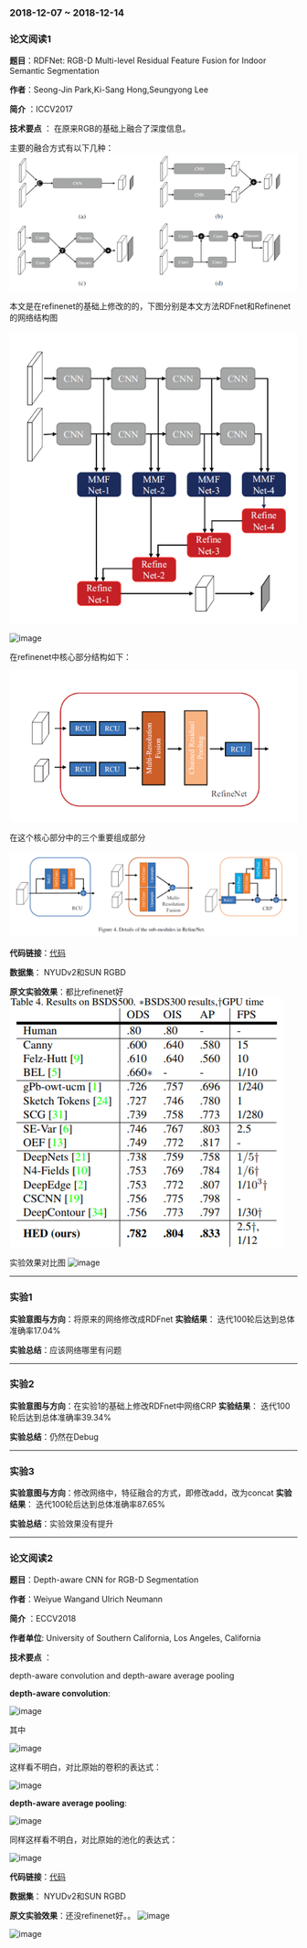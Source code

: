### 2018-12-07 ~ 2018-12-14
### **论文阅读1**
**题目**：RDFNet: RGB-D Multi-level Residual Feature Fusion for Indoor Semantic Segmentation

**作者**：Seong-Jin Park,Ki-Sang Hong,Seungyong Lee

**简介** ：ICCV2017

**技术要点** ：
在原来RGB的基础上融合了深度信息。

主要的融合方式有以下几种：
![image](https://github.com/3013216006/seminar/blob/master/18-12-14/rhfs.png)


本文是在refinenet的基础上修改的的，下图分别是本文方法RDFnet和Refinenet的网络结构图

![image](https://github.com/3013216006/seminar/blob/master/18-12-14/rdf1.png)

![image](https://github.com/3013216006/seminar/blob/master/18-12-14/refinenet.png)

在refinenet中核心部分结构如下：

![image](https://github.com/3013216006/seminar/blob/master/18-12-14/refinet.png)

在这个核心部分中的三个重要组成部分

![image](https://github.com/3013216006/seminar/blob/master/18-12-14/refinenet2.png)


**代码链接**：[代码](https://github.com/yun-liu/rcf)

**数据集**： NYUDv2和SUN RGBD

**原文实验效果**：都比refinenet好
![image](https://github.com/3013216006/seminar/blob/master/18-10-31/res.png)

实验效果对比图
![image](https://github.com/3013216006/seminar/blob/master/18-10-31/show.png)



---

### **实验1**
**实验意图与方向**：将原来的网络修改成RDFnet
**实验结果**：
迭代100轮后达到总体准确率17.04%

**实验总结**：应该网络哪里有问题

---
### **实验2**
**实验意图与方向**：在实验1的基础上修改RDFnet中网络CRP
**实验结果**：
迭代100轮后达到总体准确率39.34%

**实验总结**：仍然在Debug

---
### **实验3**
**实验意图与方向**：修改网络中，特征融合的方式，即修改add，改为concat
**实验结果**：
迭代100轮后达到总体准确率87.65%

**实验总结**：实验效果没有提升

---

### **论文阅读2**
**题目**：Depth-aware CNN for RGB-D Segmentation

**作者**：Weiyue Wangand Ulrich Neumann

**简介** ：ECCV2018

**作者单位**: University of Southern California, Los Angeles, California


**技术要点** ：

depth-aware convolution and depth-aware average pooling

**depth-aware convolution**:

![image](https://github.com/3013216006/seminar/blob/master/18-10-31/gs2.png)

其中


![image](https://github.com/3013216006/seminar/blob/master/18-10-31/gs3.png)

这样看不明白，对比原始的卷积的表达式：

![image](https://github.com/3013216006/seminar/blob/master/18-10-31/gs1.png)

**depth-aware average pooling**:



![image](https://github.com/3013216006/seminar/blob/master/18-10-31/gs5.png)


同样这样看不明白，对比原始的池化的表达式：

![image](https://github.com/3013216006/seminar/blob/master/18-10-31/gs5.png)

**代码链接**：[代码](https://github.com/yun-liu/rcf)

**数据集**： NYUDv2和SUN RGBD

**原文实验效果**：还没refinenet好。。
![image](https://github.com/3013216006/seminar/blob/master/18-10-31/res2.png)

![image](https://github.com/3013216006/seminar/blob/master/18-10-31/res3.png)




